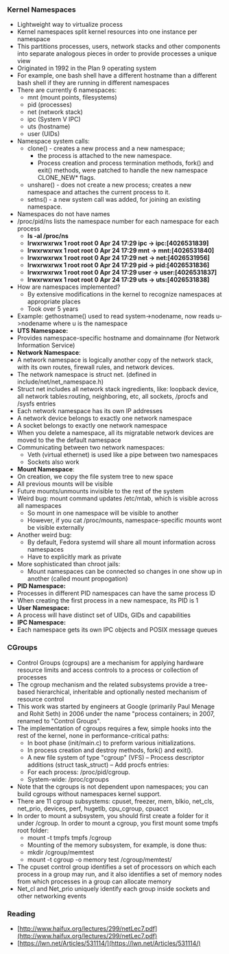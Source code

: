 ### Kernel Namespaces
* Lightweight way to virtualize process
* Kernel namespaces split kernel resources into one instance per namespace
* This partitions processes, users, network stacks and other components into separate analogous pieces in order to provide processes a unique view
* Originated in 1992 in the Plan 9 operating system
* For example, one bash shell have a different hostname than a different bash shell if they are running in different namespaces
* There are currently 6 namespaces: 
    * mnt (mount points, filesystems) 
    * pid (processes) 
    * net (network stack) 
    * ipc (System V IPC) 
    * uts (hostname) 
    * user (UIDs)
* Namespace system calls:
    * clone() - creates a new process and a new namespace; 
        * the process is attached to the new namespace.
        *  Process creation and process termination methods, fork() and exit() methods, were patched to handle the new namespace CLONE_NEW* flags. 
    *  unshare() - does not create a new process; creates a new namespace and attaches the current process to it.
    * setns() - a new system call was added, for joining an existing namespace.
* Namespaces do not have names
*  /proc/pid/ns lists the namespace number for each namespace for each process
    * **ls -al /proc/ns**
    * **lrwxrwxrwx 1 root root 0 Apr 24 17:29 ipc -> ipc:[4026531839]**
    * **lrwxrwxrwx 1 root root 0 Apr 24 17:29 mnt -> mnt:[4026531840]**
    * **lrwxrwxrwx 1 root root 0 Apr 24 17:29 net -> net:[4026531956]**
    * **lrwxrwxrwx 1 root root 0 Apr 24 17:29 pid -> pid:[4026531836]**
    * **lrwxrwxrwx 1 root root 0 Apr 24 17:29 user -> user:[4026531837]**
    * **lrwxrwxrwx 1 root root 0 Apr 24 17:29 uts -> uts:[4026531838]**
* How are namespaces implemented?
    * By extensive modifications in the kernel to recognize namespaces at appropriate places 
    * Took over 5 years
* Example: gethostname() used to read system->nodename, now reads u->nodename where u is the namespace
* **UTS Namespace:**
* Provides namespace-specific hostname and domainname (for Network Information Service)
* **Network Namespace**:
* A network namespace is logically another copy of the network stack, with its own routes, firewall rules, and network devices.
* The network namespace is struct net. (defined in include/net/net_namespace.h) 
* Struct net includes all network stack ingredients, like: loopback device, all network tables:routing, neighboring, etc, all sockets, /procfs and /sysfs entries
* Each network namespace has its own IP addresses
* A network device belongs to exactly one network namespace
* A socket belongs to exactly one network namespace
* When you delete a namespace, all its migratable network devices are moved to the the default namespace
* Communicating between two network namespaces:
    * Veth (virtual ethernet) is used like a pipe between two namespaces
    * Sockets also work
* **Mount Namespace**:
* On creation, we copy the file system tree to new space 
* All previous mounts will be visible
* Future mounts/unmounts invisible to the rest of the system
* Weird bug: mount command updates /etc/mtab, which is visible across all namespaces
    * So mount in one namespace will be visible to another
    * However, if you cat /proc/mounts, namespace-specific mounts wont be visible externally
* Another weird bug:
    * By default, Fedora systemd will share all mount information across namespaces
    * Have to explicitly mark as private
* More sophisticated than chroot jails:
    * Mount namespaces can be connected so changes in one show up in another (called mount propogation)
* **PID Namespace:**
* Processes in different PID namespaces can have the same process ID
* When creating the first process in a new namespace, its PID is 1
* **User Namespace:**
* A process will have distinct set of UIDs, GIDs and capabilities
* **IPC Namespace:**
* Each namespace gets its own IPC objects and POSIX message queues
### CGroups
* Control Groups (cgroups) are a mechanism for applying hardware resource limits and access controls to a process or collection of processes
* The cgroup mechanism and the related subsystems provide a tree-based hierarchical, inheritable and optionally nested mechanism of resource control
* This work was started by engineers at Google (primarily Paul Menage and Rohit Seth) in 2006 under the name "process containers; in 2007, renamed to "Control Groups".
* The implementation of cgroups requires a few, simple hooks into the rest of the kernel, none in performance-critical paths:
    *  In boot phase (init/main.c) to preform various initializations.
    *  In process creation and destroy methods, fork() and exit().
    *  A new file system of type "cgroup" (VFS) – Process descriptor additions (struct task_struct) – Add procfs entries: 
    * For each process: /proc/pid/cgroup.
    * System-wide: /proc/cgroups 
* Note that the cgroups is not dependent upon namespaces; you can build cgroups without namespaces kernel support.
* There are 11 cgroup subsystems: cpuset, freezer, mem, blkio, net_cls, net_prio, devices, perf, hugetlb, cpu_cgroup, cpuacct
* In order to mount a subsystem, you should first create a folder for it under /cgroup. In order to mount a cgroup, you first mount some tmpfs root folder: 
    * mount -t tmpfs tmpfs /cgroup 
    * Mounting of the memory subsystem, for example, is done thus: 
    * mkdir /cgroup/memtest 
    * mount -t cgroup -o memory test /cgroup/memtest/
* The cpuset control group identifies a set of processors on which each process in a group may run, and it also identifies a set of memory nodes from which processes in a group can allocate memory
* Net_cl and Net_prio uniquely identify each group inside sockets and other networking events
### Reading
* [http://www.haifux.org/lectures/299/netLec7.pdf](http://www.haifux.org/lectures/299/netLec7.pdf)
* [https://lwn.net/Articles/531114/](https://lwn.net/Articles/531114/)
